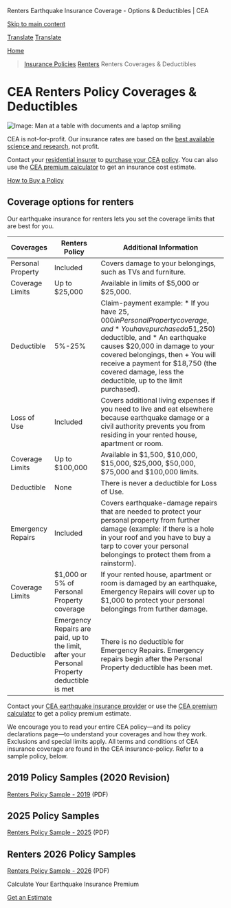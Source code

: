 Renters Earthquake Insurance Coverage - Options & Deductibles | CEA

[Skip to main content](#main-content)

[Translate](/translate)
[Translate](/translate)

[Home](/)
> [Insurance Policies](/california-earthquake-insurance-policies)
> [Renters](/california-earthquake-insurance-policies/renters)
> Renters Coverages & Deductibles

# CEA Renters Policy Coverages & Deductibles

![Image: Man at a table with documents and a laptop smiling](/sites/default/files/images/renter-coverages-deductibles-content-image.jpg "Man at a table with documents and a laptop smiling")

CEA is not-for-profit. Our insurance rates are based on the [best available science and research](/about-cea/research-outreach/our-research "California Earthquake Authority (CEA) works hard to ensure that policyholders get earthquake insurance rates based on the best available science."), not profit.

Contact your [residential insurer](/california-earthquake-insurance-policies/participating-residential-insurers-earthquake "CEA Participating Residential Insurers") to [purchase your CEA](/california-earthquake-insurance-policies/how-to-buy-earthquake-insurance-california "How to purchase your CEA policy") [policy](/california-earthquake-insurance-policies/how-to-buy-earthquake-insurance-california "How to purchase your CEA policy"). You can also use the [CEA premium calculator](/california-earthquake-insurance-policies/earthquake-insurance-premium-calculator "CEA premium calculator") to get an insurance cost estimate.

[How to Buy a Policy](/california-earthquake-insurance-policies/how-to-buy-earthquake-insurance-california "How to Buy")

## Coverage options for renters

Our earthquake insurance for renters lets you set the coverage limits that are best for you.

| Coverages | Renters Policy | Additional Information |
| --- | --- | --- |
| Personal Property | Included | Covers damage to your belongings, such as TVs and furniture. |
| Coverage Limits | Up to $25,000 | Available in limits of $5,000 or $25,000. |
| Deductible | 5%-25% | Claim-payment example:   * If you have $25,000 in Personal Property coverage, and * You have purchased a 5% ($1,250) deductible, and * An earthquake causes $20,000 in damage to your covered belongings, then   + You will receive a payment for $18,750 (the covered damage, less the deductible, up to the limit purchased). |
| Loss of Use | Included | Covers additional living expenses if you need to live and eat elsewhere because earthquake damage or a civil authority prevents you from residing in your rented house, apartment or room. |
| Coverage Limits | Up to $100,000 | Available in $1,500, $10,000, $15,000, $25,000, $50,000, $75,000 and $100,000 limits. |
| Deductible | None | There is never a deductible for Loss of Use. |
| Emergency Repairs | Included | Covers earthquake-damage repairs that are needed to protect your personal property from further damage (example: if there is a hole in your roof and you have to buy a tarp to cover your personal belongings to protect them from a rainstorm). |
| Coverage Limits | $1,000 or 5% of Personal Property coverage | If your rented house, apartment or room is damaged by an earthquake, Emergency Repairs will cover up to $1,000 to protect your personal belongings from further damage. |
| Deductible | Emergency Repairs are paid, up to the limit, after your Personal Property deductible is met | There is no deductible for Emergency Repairs. Emergency repairs begin after the Personal Property deductible has been met. |

Contact your [CEA earthquake insurance provider](/california-earthquake-insurance-policies/participating-residential-insurers-earthquake "CEA Participating Residential Insurers") or use the [CEA premium calculator](/california-earthquake-insurance-policies/earthquake-insurance-premium-calculator "CEA Premium Calculator") to get a policy premium estimate.

We encourage you to read your entire CEA policy—and its policy declarations page—to understand your coverages and how they work. Exclusions and special limits apply. All terms and conditions of CEA insurance coverage are found in the CEA insurance-policy. Refer to a sample policy, below.

## 2019 Policy Samples (2020 Revision)

[Renters Policy Sample - 2019](/sites/default/files/documents/2025/renters-policy-sample-2019.pdf) (PDF)

## 2025 Policy Samples

[Renters Policy Sample - 2025](/sites/default/files/documents/2025/renters-policy-sample-2025_0.pdf) (PDF)

## Renters 2026 Policy Samples

[Renters Policy Sample - 2026](/sites/default/files/documents/2025/basic-earthquake-policy-renters-beq4b-01-2026.pdf "Renters Policy Sample - 2026") (PDF)

Calculate Your Earthquake Insurance Premium

[Get an Estimate](/california-earthquake-insurance-policies/earthquake-insurance-premium-calculator)
